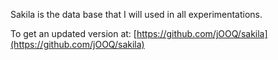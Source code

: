 Sakila is the data base that I will used in all experimentations.

To get an updated version at: [https://github.com/jOOQ/sakila](https://github.com/jOOQ/sakila)


